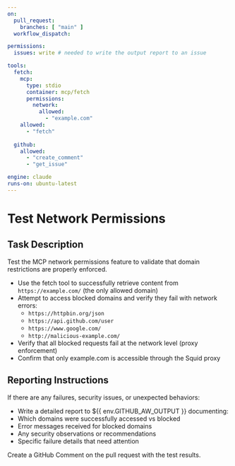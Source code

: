 ```yaml
---
on:
  pull_request:
    branches: [ "main" ]
  workflow_dispatch:

permissions:
  issues: write # needed to write the output report to an issue

tools:
  fetch:
    mcp:
      type: stdio
      container: mcp/fetch
      permissions:
        network:
          allowed: 
            - "example.com"
    allowed: 
      - "fetch"
  
  github:
    allowed:
      - "create_comment"
      - "get_issue"

engine: claude
runs-on: ubuntu-latest
---
```


# Test Network Permissions

## Task Description

Test the MCP network permissions feature to validate that domain restrictions are properly enforced.

- Use the fetch tool to successfully retrieve content from `https://example.com/` (the only allowed domain)
- Attempt to access blocked domains and verify they fail with network errors:
  - `https://httpbin.org/json` 
  - `https://api.github.com/user`
  - `https://www.google.com/`
  - `http://malicious-example.com/`
- Verify that all blocked requests fail at the network level (proxy enforcement)
- Confirm that only example.com is accessible through the Squid proxy

## Reporting Instructions

If there are any failures, security issues, or unexpected behaviors:

- Write a detailed report to ${{ env.GITHUB_AW_OUTPUT }} documenting:
- Which domains were successfully accessed vs blocked
- Error messages received for blocked domains  
- Any security observations or recommendations
- Specific failure details that need attention

Create a GitHub Comment on the pull request with the test results.
